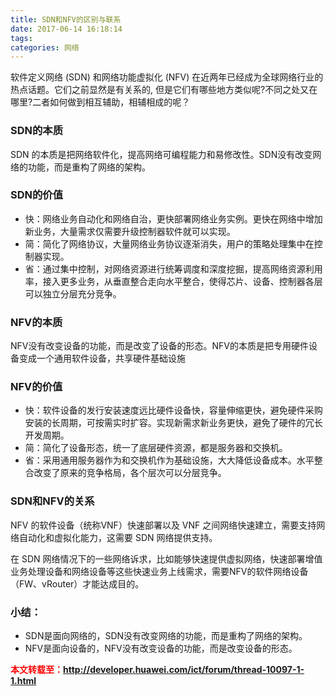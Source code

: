 ```yaml
---
title: SDN和NFV的区别与联系
date: 2017-06-14 16:18:14
tags:
categories: 网络
---
```


软件定义网络 (SDN) 和网络功能虚拟化 (NFV) 在近两年已经成为全球网络行业的热点话题。它们之前显然是有关系的, 但是它们有哪些地方类似呢?不同之处又在哪里?二者如何做到相互辅助，相辅相成的呢？


### SDN的本质
SDN 的本质是把网络软件化，提高网络可编程能力和易修改性。SDN没有改变网络的功能，而是重构了网络的架构。

### SDN的价值
- 快：网络业务自动化和网络自治，更快部署网络业务实例。更快在网络中增加新业务，大量需求仅需要升级控制器软件就可以实现。
- 简：简化了网络协议，大量网络业务协议逐渐消失，用户的策略处理集中在控制器实现。
- 省：通过集中控制，对网络资源进行统筹调度和深度挖掘，提高网络资源利用率，接入更多业务，从垂直整合走向水平整合，使得芯片、设备、控制器各层可以独立分层充分竞争。

### NFV的本质
NFV没有改变设备的功能，而是改变了设备的形态。NFV的本质是把专用硬件设备变成一个通用软件设备，共享硬件基础设施

### NFV的价值
- 快：软件设备的发行安装速度远比硬件设备快，容量伸缩更快，避免硬件采购安装的长周期，可按需实时扩容。实现新需求新业务更快，避免了硬件的冗长开发周期。
- 简：简化了设备形态，统一了底层硬件资源，都是服务器和交换机。
- 省：采用通用服务器作为和交换机作为基础设施，大大降低设备成本。水平整合改变了原来的竞争格局，各个层次可以分层竞争。

### SDN和NFV的关系
NFV 的软件设备（统称VNF）快速部署以及 VNF 之间网络快速建立，需要支持网络自动化和虚拟化能力，这需要 SDN 网络提供支持。

在 SDN 网络情况下的一些网络诉求，比如能够快速提供虚拟网络，快速部署增值业务处理设备和网络设备等这些快速业务上线需求，需要NFV的软件网络设备（FW、vRouter）才能达成目的。

### 小结：
- SDN是面向网络的，SDN没有改变网络的功能，而是重构了网络的架构。
- NFV是面向设备的，NFV没有改变设备的功能，而是改变设备的形态。

<font color="red"> **本文转载至：http://developer.huawei.com/ict/forum/thread-10097-1-1.html** </font>
<br>
